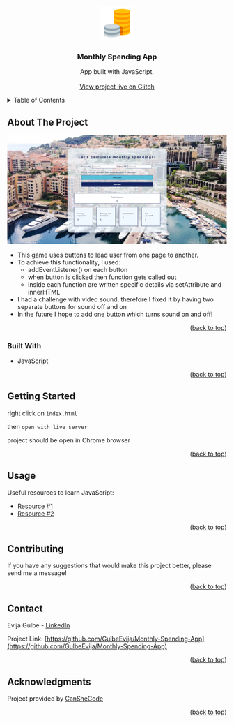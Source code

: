 <a name="readme-top"></a>

<br />
<div align="center">
  <a href="https://github.com/GulbeEvija/Monthly-Spending-App">
    <img src="spendingIcon.png" alt="Logo" width="80" height="80">
  </a>

<h3 align="center">Monthly Spending App</h3>

  <p align="center">
    App built with JavaScript.
    <br />
    <br />
    <a href="https://near-truth-pig.glitch.me/">View project live on Glitch</a>
  </p>
</div>


<details>
  <summary>Table of Contents</summary>
  <ol>
    <li>
      <a href="#about-the-project">About The Project</a>
      <ul>
        <li><a href="#built-with">Built With</a></li>
      </ul>
    </li>
    <li>
      <a href="#getting-started">Getting Started</a>
    </li>
    <li><a href="#usage">Usage</a></li>
    <li><a href="#contributing">Contributing</a></li>
    <li><a href="#contact">Contact</a></li>
    <li><a href="#acknowledgments">Acknowledgments</a></li>
  </ol>
</details>


## About The Project

![Product Name Screen Shot][product-screenshot]

* This game uses buttons to lead user from one page to another.
* To achieve this functionality, I used:
  * addEventListener() on each button
  * when button is clicked then function gets called out
  * inside each function are written specific details via setAttribute and innerHTML
* I had a challenge with video sound, therefore I fixed it by having two separate buttons for sound off and on
* In the future I hope to add one button which turns sound on and off!

<p align="right">(<a href="#readme-top">back to top</a>)</p>


### Built With

* JavaScript

<p align="right">(<a href="#readme-top">back to top</a>)</p>



## Getting Started

right click on `index.html`

then `open with live server`

project should be open in Chrome browser

<p align="right">(<a href="#readme-top">back to top</a>)</p>

## Usage

Useful resources to learn JavaScript:
  * [Resource #1](https://www.w3schools.com/js/)
  * [Resource #2](https://developer.mozilla.org/en-US/docs/Web/JavaScript)


<p align="right">(<a href="#readme-top">back to top</a>)</p>


## Contributing

If you have any suggestions that would make this project better, please send me a message!

<p align="right">(<a href="#readme-top">back to top</a>)</p>


## Contact

Evija Gulbe - [LinkedIn](https://www.linkedin.com/in/evija-gulbe-534673240/)

Project Link: [https://github.com/GulbeEvija/Monthly-Spending-App](https://github.com/GulbeEvija/Monthly-Spending-App)
<p align="right">(<a href="#readme-top">back to top</a>)</p>



## Acknowledgments

Project provided by [CanSheCode](https://edu-canshecode.thinkific.com/)

<p align="right">(<a href="#readme-top">back to top</a>)</p>


[product-screenshot]: spendingPhoto.png
